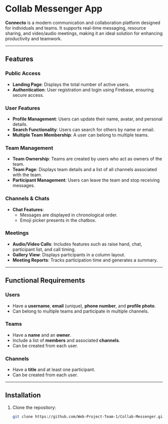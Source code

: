 # Collab Messenger App

**Connecto** is a modern communication and collaboration platform designed for individuals and teams. It supports real-time messaging, resource sharing, and video/audio meetings, making it an ideal solution for enhancing productivity and teamwork.

---

## Features

### Public Access
- **Landing Page**: Displays the total number of active users.
- **Authentication**: User registration and login using Firebase, ensuring secure access.

### User Features
- **Profile Management**: Users can update their name, avatar, and personal details.
- **Search Functionality**: Users can search for others by name or email.
- **Multiple Team Membership**: A user can belong to multiple teams.

### Team Management
- **Team Ownership**: Teams are created by users who act as owners of the team.
- **Team Page**: Displays team details and a list of all channels associated with the team.
- **Participant Management**: Users can leave the team and stop receiving messages.


### Channels & Chats
- **Chat Features**:
  - Messages are displayed in chronological order.
  - Emoji picker presents in the chatbox.

### Meetings
- **Audio/Video Calls**: Includes features such as raise hand, chat, participant list, and call timing.
- **Gallery View**: Displays participants in a column layout.
- **Meeting Reports**: Tracks participation time and generates a summary.

---

## Functional Requirements

### Users
- Have a **username**, **email** (unique), **phone number**, and **profile photo**.
- Can belong to multiple teams and participate in multiple channels.

### Teams
- Have a **name** and an **owner**.
- Include a list of **members** and associated **channels**.
- Can be created from each user.

### Channels
- Have a **title** and at least one participant.
- Can be created from each user.

---

## Installation

1. Clone the repository:
   ```bash
   git clone https://github.com/Web-Project-Team-1/Collab-Messenger.git

